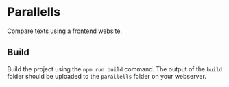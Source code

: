 # Parallells
Compare texts using a frontend website. 

## Build
Build the project using the `npm run build` command. The output of the `build` folder should be uploaded to the `parallells` folder on your webserver.